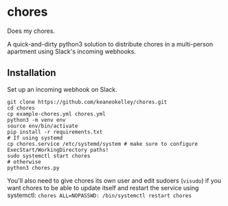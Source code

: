 # chores
Does my chores.

A quick-and-dirty python3 solution to distribute chores in a multi-person apartment using Slack's incoming webhooks.

## Installation
Set up an incoming webhook on Slack.

```
git clone https://github.com/keaneokelley/chores.git
cd chores
cp example-chores.yml chores.yml
python3 -m venv env
source env/bin/activate
pip install -r requirements.txt
# If using systemd
cp chores.service /etc/systemd/system # make sure to configure ExecStart/WorkingDirectory paths!
sudo systemctl start chores
# otherwise
python3 chores.py
```

You'll also need to give chores its own user and edit sudoers (`visudo`) if you want chores to be able to update itself and restart the service using systemctl:
```chores ALL=NOPASSWD: /bin/systemctl restart chores```

